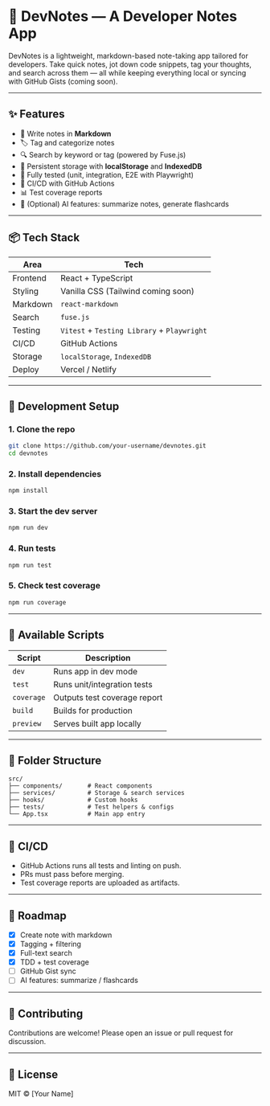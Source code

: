 # 🧠 DevNotes — A Developer Notes App

DevNotes is a lightweight, markdown-based note-taking app tailored for developers. Take quick notes, jot down code snippets, tag your thoughts, and search across them — all while keeping everything local or syncing with GitHub Gists (coming soon).

---

## ✨ Features

- 📝 Write notes in **Markdown**
- 🏷️ Tag and categorize notes
- 🔍 Search by keyword or tag (powered by Fuse.js)
- 💾 Persistent storage with **localStorage** and **IndexedDB**
- 🧪 Fully tested (unit, integration, E2E with Playwright)
- 🚀 CI/CD with GitHub Actions
- 📊 Test coverage reports
- 🧠 (Optional) AI features: summarize notes, generate flashcards

---

## 📦 Tech Stack

| Area         | Tech                          |
|--------------|-------------------------------|
| Frontend     | React + TypeScript            |
| Styling      | Vanilla CSS (Tailwind coming soon) |
| Markdown     | `react-markdown`              |
| Search       | `fuse.js`                     |
| Testing      | `Vitest` + `Testing Library` + `Playwright` |
| CI/CD        | GitHub Actions                |
| Storage      | `localStorage`, `IndexedDB`   |
| Deploy       | Vercel / Netlify              |

---

## 🧪 Development Setup

### 1. Clone the repo

```bash
git clone https://github.com/your-username/devnotes.git
cd devnotes
```

### 2. Install dependencies

```bash
npm install
```

### 3. Start the dev server

```bash
npm run dev
```

### 4. Run tests

```bash
npm run test
```

### 5. Check test coverage

```bash
npm run coverage
```

---

## 🧰 Available Scripts

| Script             | Description                    |
|--------------------|--------------------------------|
| `dev`              | Runs app in dev mode           |
| `test`             | Runs unit/integration tests    |
| `coverage`         | Outputs test coverage report   |
| `build`            | Builds for production          |
| `preview`          | Serves built app locally       |

---

## 📁 Folder Structure

```
src/
├── components/       # React components
├── services/         # Storage & search services
├── hooks/            # Custom hooks
├── tests/            # Test helpers & configs
└── App.tsx           # Main app entry
```

---

## 🔧 CI/CD

- GitHub Actions runs all tests and linting on push.
- PRs must pass before merging.
- Test coverage reports are uploaded as artifacts.

---

## 🚧 Roadmap

- [x] Create note with markdown
- [x] Tagging + filtering
- [x] Full-text search
- [x] TDD + test coverage
- [ ] GitHub Gist sync
- [ ] AI features: summarize / flashcards

---

## 🤝 Contributing

Contributions are welcome! Please open an issue or pull request for discussion.

---

## 📄 License

MIT © [Your Name]